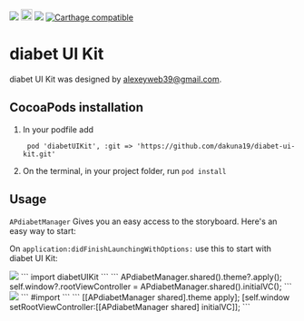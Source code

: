 <a href="https://tldrlegal.com/license/mit-license" target="_blank"><img src="https://img.shields.io/apm/l/vim-mode.svg?maxAge=2592000"></a>
<a href="http://www.animaapp.com" target="_blank"><img src="https://animaapp.s3.amazonaws.com/github/ExportCode/code_byanima.png" height="20"></a>
<img src="https://img.shields.io/badge/language-Swift-orange.svg">
[![Carthage compatible](https://img.shields.io/badge/Carthage-compatible-4BC51D.svg?style=flat)](https://github.com/Carthage/Carthage)

# diabet UI Kit

diabet UI Kit was designed by alexeyweb39@gmail.com.


## CocoaPods installation

1. In your podfile add

   ``` pod 'diabetUIKit', :git => 'https://github.com/dakuna19/diabet-ui-kit.git'```
2. On the terminal, in your project folder, run ```pod install```



## Usage

`APdiabetManager` Gives you an easy access to the storyboard.
Here's an easy way to start:

On `application:didFinishLaunchingWithOptions:` use this to start with diabet UI Kit:

<img src="https://img.shields.io/badge/language-Swift-orange.svg">
```
import diabetUIKit
```
```
   APdiabetManager.shared().theme?.apply();
   self.window?.rootViewController = APdiabetManager.shared().initialVC();
```
<img src="https://img.shields.io/badge/language-Obj--C-blue.svg">
```
#import <diabetUIKit/APdiabetManager.h>
```
```
   [[APdiabetManager shared].theme apply];
   [self.window setRootViewController:[[APdiabetManager shared] initialVC]];
```